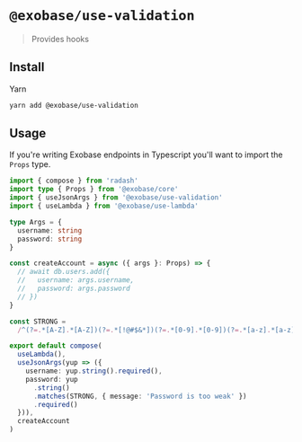 # `@exobase/use-validation`

> Provides hooks

## Install

Yarn

```sh
yarn add @exobase/use-validation
```

## Usage

If you're writing Exobase endpoints in Typescript you'll want to import the `Props` type.

```ts
import { compose } from 'radash'
import type { Props } from '@exobase/core'
import { useJsonArgs } from '@exobase/use-validation'
import { useLambda } from '@exobase/use-lambda'

type Args = {
  username: string
  password: string
}

const createAccount = async ({ args }: Props) => {
  // await db.users.add({
  //   username: args.username,
  //   password: args.password
  // })
}

const STRONG =
  /^(?=.*[A-Z].*[A-Z])(?=.*[!@#$&*])(?=.*[0-9].*[0-9])(?=.*[a-z].*[a-z].*[a-z]).{8}$/

export default compose(
  useLambda(),
  useJsonArgs(yup => ({
    username: yup.string().required(),
    password: yup
      .string()
      .matches(STRONG, { message: 'Password is too weak' })
      .required()
  })),
  createAccount
)
```
